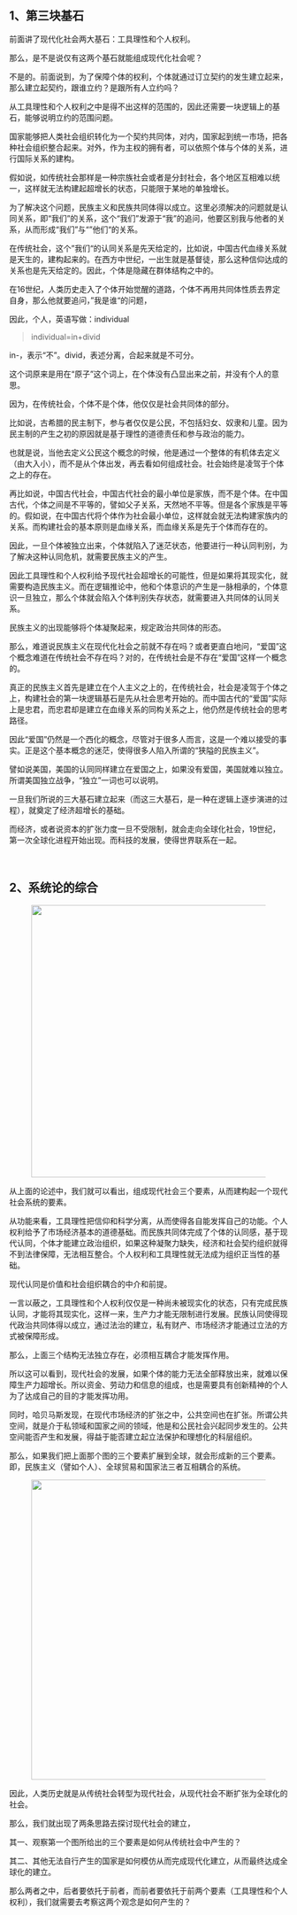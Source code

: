<h2>1、第三块基石</h2><p>前面讲了现代化社会两大基石：工具理性和个人权利。</p><p>那么，是不是说仅有这两个基石就能组成现代化社会呢？</p><p>不是的。前面说到，为了保障个体的权利，个体就通过订立契约的发生建立起来，那么建立起契约，跟谁立约？是跟所有人立约吗？</p><p>从工具理性和个人权利之中是得不出这样的范围的，因此还需要一块逻辑上的基石，能够说明立约的范围问题。</p><p>国家能够把人类社会组织转化为一个契约共同体，对内，国家起到统一市场，把各种社会组织整合起来。对外，作为主权的拥有者，可以依照个体与个体的关系，进行国际关系的建构。</p><p>假如说，如传统社会那样是一种宗族社会或者是分封社会，各个地区互相难以统一，这样就无法构建起超增长的状态，只能限于某地的单独增长。</p><p>为了解决这个问题，民族主义和民族共同体得以成立。这里必须解决的问题就是认同关系，即“我们”的关系，这个“我们”发源于“我”的追问，他要区别我与他者的关系，从而形成“我们”与“”他们“的关系。</p><p>在传统社会，这个”我们“的认同关系是先天给定的，比如说，中国古代血缘关系就是天生的，建构起来的。在西方中世纪，一出生就是基督徒，那么这种信仰达成的关系也是先天给定的。因此，个体是隐藏在群体结构之中的。</p><p>在16世纪，人类历史走入了个体开始觉醒的道路，个体不再用共同体性质去界定自身，那么他就要追问，”我是谁“的问题，</p><p>因此，个人，英语写做：individual</p><blockquote>individual=in+divid</blockquote><p>in-，表示“不”。divid，表述分离，合起来就是不可分。</p><p>这个词原来是用在“原子”这个词上，在个体没有凸显出来之前，并没有个人的意思。</p><p>因为，在传统社会，个体不是个体，他仅仅是社会共同体的部分。</p><p>比如说，古希腊的民主制下，参与者仅仅是公民，不包括妇女、奴隶和儿童。因为民主制的产生之初的原因就是基于理性的道德责任和参与政治的能力。</p><p>也就是说，当他去定义公民这个概念的时候，他是通过一个整体的有机体去定义（由大入小），而不是从个体出发，再去看如何组成社会。社会始终是凌驾于个体之上的存在。</p><p>再比如说，中国古代社会，中国古代社会的最小单位是家族，而不是个体。在中国古代，个体之间是不平等的，譬如父子关系，天然地不平等。但是各个家族是平等的。假如说，在中国古代将个体作为社会最小单位，这样就会就无法构建家族内的关系。而构建社会的基本原则是血缘关系，而血缘关系是先于个体而存在的。</p><p>因此，一旦个体被独立出来，个体就陷入了迷茫状态，他要进行一种认同判别，为了解决这种认同危机，就需要民族主义的产生。</p><p>因此工具理性和个人权利给予现代社会超增长的可能性，但是如果将其现实化，就需要构造民族主义。而在逻辑推论中，他和个体意识的产生是一脉相承的，个体意识一旦独立，那么个体就会陷入个体判别失存状态，就需要进入共同体的认同关系。</p><p>民族主义的出现能够将个体凝聚起来，规定政治共同体的形态。</p><p>那么，难道说民族主义在现代化社会之前就不存在吗？或者更直白地问，“爱国”这个概念难道在传统社会不存在吗？对的，在传统社会是不存在“爱国”这样一个概念的。</p><p>真正的民族主义首先是建立在个人主义之上的，在传统社会，社会是凌驾于个体之上，构建社会的第一块逻辑基石是先从社会思考开始的。而中国古代的“爱国”实际上是忠君，而忠君却是建立在血缘关系的同构关系之上，他仍然是传统社会的思考路径。</p><p>因此“爱国”仍然是一个西化的概念，尽管对于很多人而言，这是一个难以接受的事实。正是这个基本概念的迷茫，使得很多人陷入所谓的“狭隘的民族主义”。</p><p>譬如说美国，美国的认同同样建立在爱国之上，如果没有爱国，美国就难以独立。所谓美国独立战争，“独立”一词也可以说明。</p><p>一旦我们所说的三大基石建立起来（而这三大基石，是一种在逻辑上逐步演进的过程），就奠定了经济超增长的基础。</p><p>而经济，或者说资本的扩张力度一旦不受限制，就会走向全球化社会，19世纪，第一次全球化进程开始出现。而科技的发展，使得世界联系在一起。</p><p><br></p><h2>2、系统论的综合</h2><figure data-size="normal"><img src="https://pic4.zhimg.com/v2-ac3742ad31b987e55a27ea724fea01db_b.jpg" data-caption="" data-size="normal" data-rawwidth="492" data-rawheight="431" class="origin_image zh-lightbox-thumb" width="492" data-original="https://pic4.zhimg.com/v2-ac3742ad31b987e55a27ea724fea01db_r.jpg"></figure><p>从上面的论述中，我们就可以看出，组成现代社会三个要素，从而建构起一个现代社会系统的要素。</p><p>从功能来看，工具理性把信仰和科学分离，从而使得各自能发挥自己的功能。个人权利给予了市场经济基本的道德基础。而民族共同体完成了个体的认同感，基于现代认同，个体才能建立政治组织，如果这种凝聚力缺失，经济和社会契约组织就得不到法律保障，无法相互整合。个人权利和工具理性就无法成为组织正当性的基础。</p><p>现代认同是价值和社会组织耦合的中介和前提。</p><p>一言以蔽之，工具理性和个人权利仅仅是一种尚未被现实化的状态，只有完成民族认同，才能将其现实化，这样一来，生产力才能无限制进行发展。民族认同使得现代政治共同体得以成立，通过法治的建立，私有财产、市场经济才能通过立法的方式被保障形成。</p><p>那么，上面三个结构无法独立存在，必须相互耦合才能发挥作用。</p><p>所以这可以看到，现代社会的发展，如果个体的能力无法全部释放出来，就难以保障生产力超增长。所以资金、劳动力和信息的组成，也是需要具有创新精神的个人为了达成自己的目的才能发挥功用。</p><p>同时，哈贝马斯发现，在现代市场经济的扩张之中，公共空间也在扩张。所谓公共空间，就是介于私领域和国家之间的领域，他是和公民社会兴起同步发生的。公共空间能否产生和发展，得益于能否建立起立法保护和理想化的科层组织。</p><p>那么，如果我们把上面那个图的三个要素扩展到全球，就会形成新的三个要素。即，民族主义（譬如个人）、全球贸易和国家法三者互相耦合的系统。</p><figure data-size="normal"><img src="https://pic3.zhimg.com/v2-34b6248ca9dcaa834eb71f2b0fc15b66_b.jpg" data-caption="" data-size="normal" data-rawwidth="542" data-rawheight="414" class="origin_image zh-lightbox-thumb" width="542" data-original="https://pic3.zhimg.com/v2-34b6248ca9dcaa834eb71f2b0fc15b66_r.jpg"></figure><p>因此，人类历史就是从传统社会转型为现代社会，从现代社会不断扩张为全球化的社会。</p><p>那么，我们就出现了两条思路去探讨现代社会的建立，</p><p>其一、观察第一个图所给出的三个要素是如何从传统社会中产生的？</p><p>其二、其他无法自行产生的国家是如何模仿从而完成现代化建立，从而最终达成全球化的建立。</p><p>那么两者之中，后者要依托于前者，而前者要依托于前两个要素（工具理性和个人权利），我们就需要去考察这两个观念是如何产生的？</p><p></p>